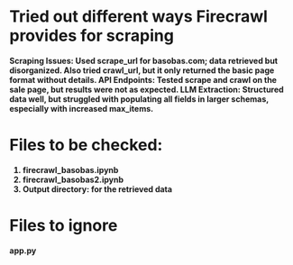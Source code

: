 # Tried out different ways Firecrawl provides for scraping 
<b>Scraping Issues:<b> Used scrape_url for basobas.com; data retrieved but disorganized. Also tried crawl_url, but it only returned the basic page format without details.
<b> API Endpoints: <b> Tested scrape and crawl on the sale page, but results were not as expected.
<b> LLM Extraction:<b> Structured data well, but struggled with populating all fields in larger schemas, especially with increased max_items.

# Files to be checked:
1. firecrawl_basobas.ipynb
2. firecrawl_basobas2.ipynb
3. Output directory: for the retrieved data

# Files to ignore 
 app.py
